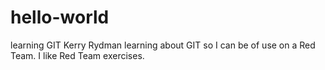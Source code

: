 # hello-world
learning GIT
Kerry Rydman
learning about GIT so I can be of use on a Red Team. I like Red Team exercises.
